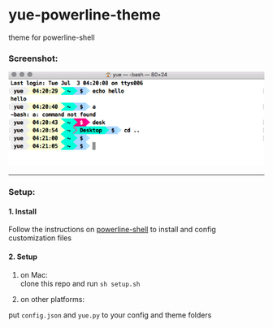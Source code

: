 # yue-powerline-theme
theme for powerline-shell

### Screenshot:
![](img/example.png)

---

### Setup:

#### 1. Install

Follow the instructions on [powerline-shell](https://github.com/b-ryan/powerline-shell) to install and config customization files

#### 2. Setup 

1. on Mac:  
clone this repo and  run  `sh setup.sh`


2. on other platforms:
 
  put `config.json` and `yue.py` to your config and theme folders
